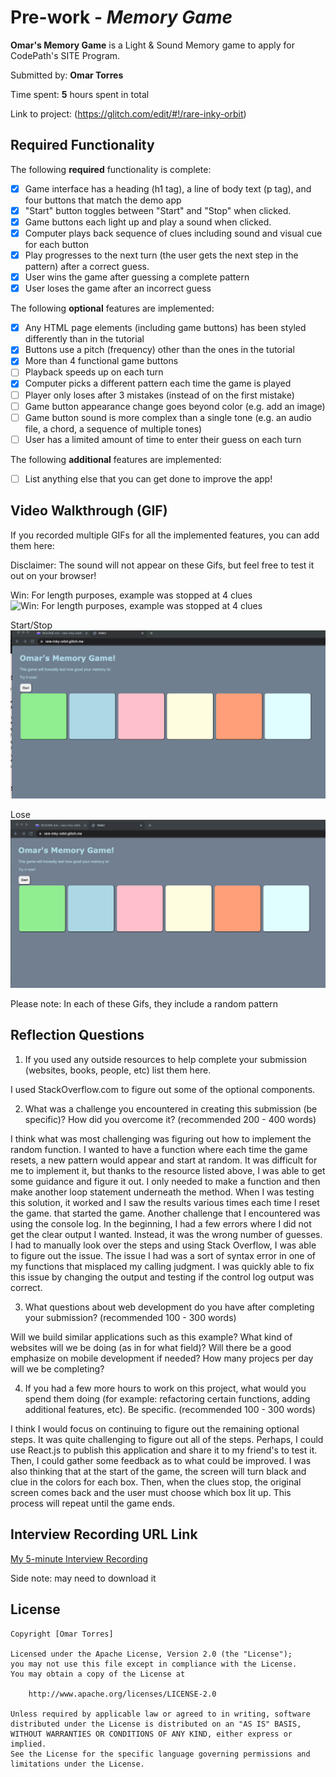 # Pre-work - *Memory Game*

**Omar's Memory Game** is a Light & Sound Memory game to apply for CodePath's SITE Program. 

Submitted by: **Omar Torres**

Time spent: **5** hours spent in total

Link to project: (https://glitch.com/edit/#!/rare-inky-orbit)

## Required Functionality

The following **required** functionality is complete:

* [x] Game interface has a heading (h1 tag), a line of body text (p tag), and four buttons that match the demo app
* [x] "Start" button toggles between "Start" and "Stop" when clicked. 
* [x] Game buttons each light up and play a sound when clicked. 
* [x] Computer plays back sequence of clues including sound and visual cue for each button
* [x] Play progresses to the next turn (the user gets the next step in the pattern) after a correct guess. 
* [x] User wins the game after guessing a complete pattern
* [x] User loses the game after an incorrect guess

The following **optional** features are implemented:

* [x] Any HTML page elements (including game buttons) has been styled differently than in the tutorial
* [x] Buttons use a pitch (frequency) other than the ones in the tutorial
* [x] More than 4 functional game buttons
* [ ] Playback speeds up on each turn
* [x] Computer picks a different pattern each time the game is played
* [ ] Player only loses after 3 mistakes (instead of on the first mistake)
* [ ] Game button appearance change goes beyond color (e.g. add an image)
* [ ] Game button sound is more complex than a single tone (e.g. an audio file, a chord, a sequence of multiple tones)
* [ ] User has a limited amount of time to enter their guess on each turn

The following **additional** features are implemented:

- [ ] List anything else that you can get done to improve the app!

## Video Walkthrough (GIF)

If you recorded multiple GIFs for all the implemented features, you can add them here:

Disclaimer: The sound will not appear on these Gifs, but feel free to test it out on your browser!

Win: For length purposes, example was stopped at 4 clues
![Win: For length purposes, example was stopped at 4 clues](https://github.com/omart980/LightSound/blob/main/Win(4).gif)

Start/Stop
![Start/ Stop](https://github.com/omart980/LightSound/blob/main/Start:Stop%20.gif)

Lose
![Lose](https://github.com/omart980/LightSound/blob/main/Lose%20.gif)

Please note: In each of these Gifs, they include a random pattern

## Reflection Questions
1. If you used any outside resources to help complete your submission (websites, books, people, etc) list them here. 

I used StackOverflow.com to figure out some of the optional components.

2. What was a challenge you encountered in creating this submission (be specific)? How did you overcome it? (recommended 200 - 400 words) 

I think what was most challenging was figuring out how to implement the random function. I wanted to have a function where each time the 
game resets, a new pattern would appear and start at random. It was difficult for me to implement it, but thanks to the resource listed 
above, I was able to get some guidance and figure it out. I only needed to make a function and then make another loop statement underneath 
the method. When I was testing this solution, it worked and I saw the results various times each time I reset the game. 
that started the game. 
Another challenge that I encountered was using the console log. In the beginning, I had a few errors where I did not get the clear output 
I wanted. Instead, it was the wrong number of guesses. I had to manually look over the steps and using Stack Overflow, I was able to 
figure out the issue. The issue I had was a sort of syntax error in one of my functions that misplaced my calling judgment. I was quickly 
able to fix this issue by changing the output and testing if the control log output was correct.

3. What questions about web development do you have after completing your submission? (recommended 100 - 300 words) 

Will we build similar applications such as this example? What kind of websites will we be doing (as in for what field)?
Will there be a good emphasize on mobile development if needed? How many projecs per day will we be completing?

4. If you had a few more hours to work on this project, what would you spend them doing (for example: refactoring certain functions, adding additional features, etc). Be specific. (recommended 100 - 300 words) 

I think I would focus on continuing to figure out the remaining optional steps. It was quite challenging to figure out
all of the steps. Perhaps, I could use React.js to publish this application and share it to my friend's to test it. Then,
I could gather some feedback as to what could be improved. I was also thinking that at the start of the game, the screen will turn black
and clue in the colors for each box. Then, when the clues stop, the original screen comes back and the user must choose which box lit up.
This process will repeat until the game ends.



## Interview Recording URL Link

[My 5-minute Interview Recording](https://drive.google.com/file/d/1-329Tg3MRjrpzTy8otidMW4mmmMalKSZ/view?usp=sharing)

Side note: may need to download it


## License

    Copyright [Omar Torres]

    Licensed under the Apache License, Version 2.0 (the "License");
    you may not use this file except in compliance with the License.
    You may obtain a copy of the License at

        http://www.apache.org/licenses/LICENSE-2.0

    Unless required by applicable law or agreed to in writing, software
    distributed under the License is distributed on an "AS IS" BASIS,
    WITHOUT WARRANTIES OR CONDITIONS OF ANY KIND, either express or implied.
    See the License for the specific language governing permissions and
    limitations under the License.
